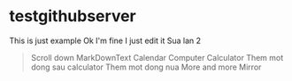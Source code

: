 # testgithubserver
This is just example
Ok I'm fine I just edit it
Sua lan 2
> Scroll down
> MarkDownText
> Calendar
> Computer
> Calculator
> Them mot dong sau calculator
> Them mot dong nua
> More and more
> Mirror

